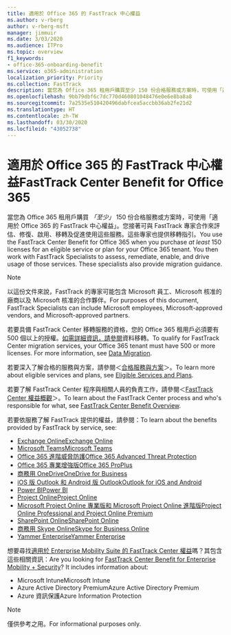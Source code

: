 ```yaml
---
title: 適用於 Office 365 的 FastTrack 中心權益
ms.author: v-rberg
author: v-rberg-msft
manager: jimmuir
ms.date: 3/03/2020
ms.audience: ITPro
ms.topic: overview
f1_keywords:
- office-365-onboarding-benefit
ms.service: o365-administration
localization_priority: Priority
ms.collection: FastTrack
description: 當您為 Office 365 租用戶購買至少 150 份合格服務或方案時，可使用「適用於 Office 365 的 FastTrack 中心權益」。您接著可與 FastTrack 專家合作來評估、修復、啟用、移轉及促進使用這些服務。這些專家也提供移轉指引。
ms.openlocfilehash: 9bb79dbf6c7dc770d460801048476e0e6e8ba8a8
ms.sourcegitcommit: 7a2535e510420496dabfcea5accbb36ab2fe21d2
ms.translationtype: HT
ms.contentlocale: zh-TW
ms.lasthandoff: 03/30/2020
ms.locfileid: "43052738"
---
```

# <a name="fasttrack-center-benefit-for-office-365"></a><span data-ttu-id="f8288-105">適用於 Office 365 的 FastTrack 中心權益</span><span class="sxs-lookup"><span data-stu-id="f8288-105">FastTrack Center Benefit for Office 365</span></span>

<span data-ttu-id="f8288-p102">當您為 Office 365 租用戶購買 *「至少」* 150 份合格服務或方案時，可使用「適用於 Office 365 的 FastTrack 中心權益」。您接著可與 FastTrack 專家合作來評估、修復、啟用、移轉及促進使用這些服務。這些專家也提供移轉指引。</span><span class="sxs-lookup"><span data-stu-id="f8288-p102">You use the FastTrack Center Benefit for Office 365 when you purchase  *at least*  150 licenses for an eligible service or plan for your Office 365 tenant. You then work with FastTrack Specialists to assess, remediate, enable, and drive usage of those services. These specialists also provide migration guidance.</span></span> 
  
> [!NOTE]
> <span data-ttu-id="f8288-109">以這份文件來說，FastTrack 的專家可能包含 Microsoft 員工、Microsoft 核准的廠商以及 Microsoft 核准的合作夥伴。</span><span class="sxs-lookup"><span data-stu-id="f8288-109">For purposes of this document, FastTrack Specialists can include Microsoft employees, Microsoft-approved vendors, and Microsoft-approved partners.</span></span> 
  
<span data-ttu-id="f8288-p103">若要具備 FastTrack Center 移轉服務的資格，您的 Office 365 租用戶必須要有 500 個以上的授權。[如需詳細資訊，請參閱](O365-data-migration.md)資料移轉。</span><span class="sxs-lookup"><span data-stu-id="f8288-p103">To qualify for FastTrack Center migration services, your Office 365 tenant must have 500 or more licenses. For more information, see [Data Migration](O365-data-migration.md).</span></span>
  
<span data-ttu-id="f8288-112">若要深入了解合格的服務與方案，請參閱＜[合格服務與方案](M365-eligible-services-and-plans.md)＞。</span><span class="sxs-lookup"><span data-stu-id="f8288-112">To learn more about eligible services and plans, see [Eligible Services and Plans](M365-eligible-services-and-plans.md).</span></span>
  
<span data-ttu-id="f8288-113">若要了解 FastTrack Center 程序與相關人員的負責工作，請參閱＜[FastTrack Center 權益概觀](O365-fasttrack-benefit-overview.md)＞。</span><span class="sxs-lookup"><span data-stu-id="f8288-113">To learn about the FastTrack Center process and who's responsible for what, see [FastTrack Center Benefit Overview](O365-fasttrack-benefit-overview.md).</span></span>

<span data-ttu-id="f8288-114">若要依服務了解 FastTrack 提供的權益，請參閱：</span><span class="sxs-lookup"><span data-stu-id="f8288-114">To learn about the benefits provided by FastTrack by service, see:</span></span>

- [<span data-ttu-id="f8288-115">Exchange Online</span><span class="sxs-lookup"><span data-stu-id="f8288-115">Exchange Online</span></span>](O365-fasttrack-responsibilities.md#exchange-online)
- [<span data-ttu-id="f8288-116">Microsoft Teams</span><span class="sxs-lookup"><span data-stu-id="f8288-116">Microsoft Teams</span></span>](O365-fasttrack-responsibilities.md#microsoft-teams)
- [<span data-ttu-id="f8288-117">Office 365 進階威脅防護</span><span class="sxs-lookup"><span data-stu-id="f8288-117">Office 365 Advanced Threat Protection</span></span>](O365-fasttrack-responsibilities.md#office-365-advanced-threat-protection)
- [<span data-ttu-id="f8288-118">Office 365 專業增強版</span><span class="sxs-lookup"><span data-stu-id="f8288-118">Office 365 ProPlus</span></span>](O365-fasttrack-responsibilities.md#office-365-proplus)
- [<span data-ttu-id="f8288-119">商務用 OneDrive</span><span class="sxs-lookup"><span data-stu-id="f8288-119">OneDrive for Business</span></span>](O365-fasttrack-responsibilities.md#onedrive-for-business)
- [<span data-ttu-id="f8288-120">iOS 版 Outlook 和 Android 版 Outlook</span><span class="sxs-lookup"><span data-stu-id="f8288-120">Outlook for iOS and Android</span></span>](O365-fasttrack-responsibilities.md#outlook-for-ios-and-android)
- [<span data-ttu-id="f8288-121">Power BI</span><span class="sxs-lookup"><span data-stu-id="f8288-121">Power BI</span></span>](O365-fasttrack-responsibilities.md#power-bi)
- [<span data-ttu-id="f8288-122">Project Online</span><span class="sxs-lookup"><span data-stu-id="f8288-122">Project Online</span></span>](O365-fasttrack-responsibilities.md#project-online)
- [<span data-ttu-id="f8288-123">Microsoft Project Online 專業版和 Microsoft Project Online 進階版</span><span class="sxs-lookup"><span data-stu-id="f8288-123">Project Online Professional and Project Online Premium</span></span>](O365-fasttrack-responsibilities.md#project-online-professional-and-project-online-premium)
- [<span data-ttu-id="f8288-124">SharePoint Online</span><span class="sxs-lookup"><span data-stu-id="f8288-124">SharePoint Online</span></span>](O365-fasttrack-responsibilities.md#sharepoint-online)
- [<span data-ttu-id="f8288-125">商務用 Skype Online</span><span class="sxs-lookup"><span data-stu-id="f8288-125">Skype for Business Online</span></span>](O365-fasttrack-responsibilities.md#skype-for-business-online)
- [<span data-ttu-id="f8288-126">Yammer Enterprise</span><span class="sxs-lookup"><span data-stu-id="f8288-126">Yammer Enterprise</span></span>](O365-fasttrack-responsibilities.md#yammer-enterprise)
  
<span data-ttu-id="f8288-p104">想要尋找[適用於 Enterprise Mobility Suite 的 FastTrack Center 權益](EMS-fasttrack-benefit-for-EMS.md)嗎？其包含這些相關資訊：</span><span class="sxs-lookup"><span data-stu-id="f8288-p104">Are you looking for [FastTrack Center Benefit for Enterprise Mobility + Security](EMS-fasttrack-benefit-for-EMS.md)? It includes information about:</span></span>
  
- <span data-ttu-id="f8288-129">Microsoft Intune</span><span class="sxs-lookup"><span data-stu-id="f8288-129">Microsoft Intune</span></span>    
- <span data-ttu-id="f8288-130">Azure Active Directory Premium</span><span class="sxs-lookup"><span data-stu-id="f8288-130">Azure Active Directory Premium</span></span> 
- <span data-ttu-id="f8288-131">Azure 資訊保護</span><span class="sxs-lookup"><span data-stu-id="f8288-131">Azure Information Protection</span></span>
    
> [!NOTE]
> <span data-ttu-id="f8288-132">僅供參考之用。</span><span class="sxs-lookup"><span data-stu-id="f8288-132">For informational purposes only.</span></span> 

